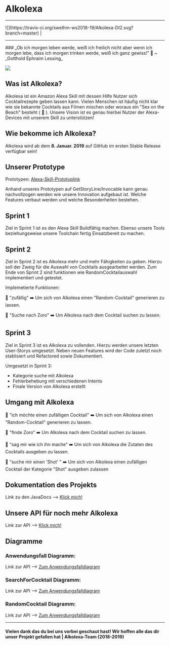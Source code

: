 # Alkolexa 
<hr>
![](https://travis-ci.org/sweIhm-ws2018-19/Alkolexa-DI2.svg?branch=master) | 
<hr>
### „Ob ich morgen leben werde, weiß ich freilich nicht aber wenn ich morgen lebe, dass ich morgen trinken werde, weiß ich ganz gewiss!” 🥂
~ _Gotthold Ephraim Lessing_

![](https://images.unsplash.com/photo-1531387367216-681093c0279b?ixlib=rb-0.3.5&ixid=eyJhcHBfaWQiOjEyMDd9&s=73ca72de11ae9cd2fa7367dc1ee76705&auto=format&fit=crop&w=1316&q=80)

## Was ist Alkolexa?

Alkolexa ist ein Amazon Alexa Skill mit dessen Hilfe Nutzer sich Cocktailrezepte geben lassen kann. Vielen Menschen ist häufig nicht klar wie sie bekannte Cocktails aus Filmen mischen oder woraus ein "Sex on the Beach" besteht ( 🍹 ). Unsere Vision ist es genau hierbei Nutzer der Alexa-Devices mit unserem Skill zu unterstützen! 

## Wie bekomme ich Alkolexa?

Alkolexa wird ab dem **8. Januar. 2019** auf GitHub im ersten Stable Release verfügbar sein!

## Unserer Prototype 

Prototypen: [Alexa-Skill-Prototyplink](https://app.invocable.com/shared/projects/53ba215a58fdff4b8d84d5f1f9bdf3b841aa66f3)

Anhand unseres Prototypen auf GetStoryLine/Invocable kann genau nachvollzogen werden wie unsere Innovation aufgebaut ist. Welche Features verbaut werden und welche Besonderheiten bestehen. 

## Sprint 1

Ziel in Sprint 1 ist es den Alexa Skill Buildfähig machen. Ebenso unsere Tools beziehungsweise unsere Toolchain fertig Einsatzbereit zu machen. 

## Sprint 2

Ziel in Sprint 2 ist es Alkolexa mehr und mehr Fähigkeiten zu geben. Hierzu soll der Zweig für die Auswahl von Cocktails ausgearbeitet werden. Zum Ende von Sprint 2 sind funktionen wie RandomCocktailauswahl implementiert und getestet.

Implemetierte Funktionen: 

💬 "zufällig" ➡️ Um sich von Alkolexa einen "Random-Cocktail" generieren zu lassen.

💬 "Suche nach Zoro" ➡️ Um Alkolexa nach dem Cocktail suchen zu lassen.

## Sprint 3

Ziel in Sprint 3 ist es Alkolexa zu vollenden. Hierzu werden unsere letzten User-Storys umgesetzt. Neben neuen Features wird der Code zuletzt noch stablisiert und Refactored sowie Dokumentiert. 

Umgesetzt in Sprint 3:
  - Kategorie suche mit Alkolexa
  - Fehlerbehebung mit verschiedenen Intents
  - Finale Version von Alkolexa erstellt

## Umgang mit Alkolexa

💬 "ich möchte einen zufälligen Cocktail" ➡️ Um sich von Alkolexa einen "Random-Cocktail" generieren zu lassen.

💬 "finde Zoro" ➡️ Um Alkolexa nach dem Cocktail suchen zu lassen.

💬 "sag mir wie ich ihn mache" ➡️ Um sich von Alkolexa die Zutaten des Cocktails ausgeben zu lassen. 

💬 "suche mir einen 'Shot' " ➡️ Um sich von Alkolexa einen zufälligen Cocktail der Kategorie "Shot" ausgeben zulassen

## Dokumentation des Projekts

Link zu den JavaDocs --> [Klick mich!](https://sweihm-ws2018-19.github.io/Alkolexa-DI2/docs/)

## Unsere API für noch mehr Alkolexa 

Link zur API --> [Klick mich!](https://sweihm-ws2018-19.github.io/Alkolexa-DI2/docs/alkolexa/model/API.html)

## Diagramme

### Anwendungsfall Diagramm: 
Link zur API --> [Zum Anwendungsfalldiagram](https://github.com/sweIhm-ws2018-19/Alkolexa-DI2/blob/master/UML/FinishedUML/Anwendungsfalldiagram.png)

### SearchForCocktail Diagramm: 
Link zur API --> [Zum Anwendungsfalldiagram](https://github.com/sweIhm-ws2018-19/Alkolexa-DI2/blob/master/UML/Sprint%202%20UML/SearchForCocktail.png)

### RandomCocktail Diagramm: 
Link zur API --> [Zum Anwendungsfalldiagram](https://github.com/sweIhm-ws2018-19/Alkolexa-DI2/blob/master/UML/Sprint%202%20UML/Randomcocktail.png)

<hr>

#### Vielen dank das du bei uns vorbei geschaut hast! Wir hoffen alle das dir unser Projekt gefallen hat | Alkolexa-Team (2018-2019)
